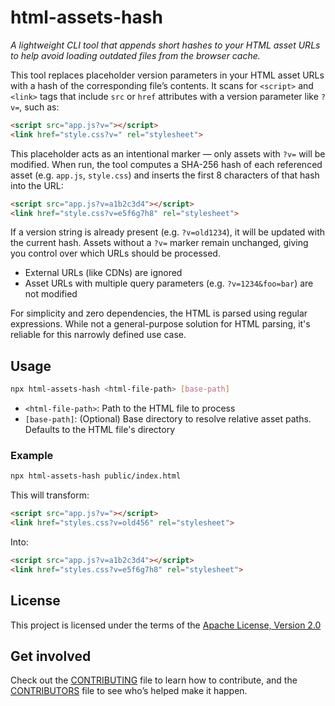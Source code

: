 <!--
  Copyright 2025 Stanislav Senotrusov

  Licensed under the Apache License, Version 2.0 (the "License");
  you may not use this file except in compliance with the License.
  You may obtain a copy of the License at

      http://www.apache.org/licenses/LICENSE-2.0

  Unless required by applicable law or agreed to in writing, software
  distributed under the License is distributed on an "AS IS" BASIS,
  WITHOUT WARRANTIES OR CONDITIONS OF ANY KIND, either express or implied.
  See the License for the specific language governing permissions and
  limitations under the License.
-->

# html-assets-hash

*A lightweight CLI tool that appends short hashes to your HTML asset URLs to help avoid loading outdated files from the browser cache.*

This tool replaces placeholder version parameters in your HTML asset URLs with a hash of the corresponding file’s contents. It scans for `<script>` and `<link>` tags that include `src` or `href` attributes with a version parameter like `?v=`, such as:

```html
<script src="app.js?v="></script>
<link href="style.css?v=" rel="stylesheet">
```

This placeholder acts as an intentional marker — only assets with `?v=` will be modified. When run, the tool computes a SHA-256 hash of each referenced asset (e.g. `app.js`, `style.css`) and inserts the first 8 characters of that hash into the URL:

```html
<script src="app.js?v=a1b2c3d4"></script>
<link href="style.css?v=e5f6g7h8" rel="stylesheet">
```

If a version string is already present (e.g. `?v=old1234`), it will be updated with the current hash. Assets without a `?v=` marker remain unchanged, giving you control over which URLs should be processed.

* External URLs (like CDNs) are ignored  
* Asset URLs with multiple query parameters (e.g. `?v=1234&foo=bar`) are not modified

For simplicity and zero dependencies, the HTML is parsed using regular expressions. While not a general-purpose solution for HTML parsing, it's reliable for this narrowly defined use case.

## Usage

```bash
npx html-assets-hash <html-file-path> [base-path]
```

* `<html-file-path>`: Path to the HTML file to process  
* `[base-path]`: (Optional) Base directory to resolve relative asset paths. Defaults to the HTML file's directory

### Example

```bash
npx html-assets-hash public/index.html
```

This will transform:

```html
<script src="app.js?v="></script>
<link href="styles.css?v=old456" rel="stylesheet">
```

Into:

```html
<script src="app.js?v=a1b2c3d4"></script>
<link href="styles.css?v=e5f6g7h8" rel="stylesheet">
```

## License

This project is licensed under the terms of the [Apache License, Version 2.0](LICENSE)

## Get involved

Check out the [CONTRIBUTING](CONTRIBUTING.md) file to learn how to contribute, and the [CONTRIBUTORS](CONTRIBUTORS.md) file to see who’s helped make it happen.
